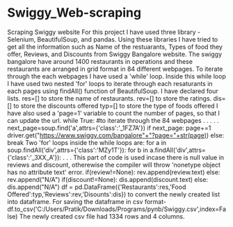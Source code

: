 # Swiggy_Web-scraping
Scraping Swiggy website
For this project I have used three library - Selenium, BeautifulSoup, and pandas.
Using these libraries I have tried to get all the information such as Name of the restuarants, Types of food they offer, Reviews, and Discounts from Swiggy Bangalore website.
The swiggy bangalore have around 1400 restaurants in operations and these restaurants are arranged in grid format in 84 different webpages.
To iterate through the each webpages I have used a 'while' loop.
Inside this while loop I have used two nested 'for' loops to iterate through each resaturants in each pages using findAll() function of BeautifulSoup.
I have declared four lists. 
res=[] to store the name of restaurants.
rev=[] to store the ratings.
dis=[] to store the discounts offered
typ=[] to store the type of foods offered
I have also used a 'page=1' variable to count the number of pages, so that I can update the url.
while True:                                                #to iterate through the 84 webpages
      .
      .
      .
      .
      .
      next_page=soup.find('a',attrs={'class':'_1FZ7A'})
	if next_page:
		page+=1
		driver.get("https://www.swiggy.com/bangalore"+"?page="+str(page))
	else:
		break
Two 'for' loops inside the while loops are:
     for a in soup.findAll('div',attrs={'class':'MZy1T'}):
		             for b in a.findAll('div',attrs={'class':'_3XX_A'}):
                        .
                        .
                        .
This part of code is used incase there is null value in reviews and discount, otherewise the compiler will throw 'nonetype object has no attribute text' error.
                if(review!=None):
				           rev.append(review.text)
                else:
				           rev.append("N/A")
			          if(discount!=None):
				           dis.append(discount.text)
			          else:
			           	 dis.append("N/A")
df = pd.DataFrame({'Restaurants':res,'Food Offered':typ,'Reviews':rev,'Disounts':dis}) to convert the newly created list into dataframe.
For saving the dataframe in csv format- df.to_csv('C:/Users/Pratik/Downloads/Programs/pynb/Swiggy.csv',index=False)
The newly created csv file had 1334 rows and 4 columns.
